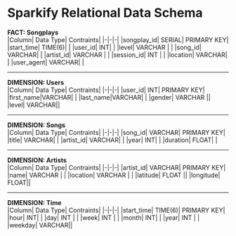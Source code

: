 
# Sparkify Relational Data Schema
**FACT: Songplays**  
|Column| Data Type| Contraints|
|-|-|-|
|songplay_id| SERIAL| PRIMARY KEY|
|start_time| TIME(6)| |
|user_id| INT| |
|level| VARCHAR | |
|song_id| VARCHAR| |
|artist_id| VARCHAR | |
|session_id| INT | |
|location| VARCHAR| |
|user_agent| VARCHAR| |  

---

**DIMENSION: Users**  
|Column| Data Type| Contraints|
|-|-|-|
|user_id| INT| PRIMARY KEY|
|first_name|VARCHAR| |
|last_name|VARCHAR| |
|gender| VARCHAR ||
|level| VARCHAR||

---

**DIMENSION: Songs**  
|Column| Data Type| Contraints|
|-|-|-|
|song_id| VARCHAR| PRIMARY KEY|
|title| VARCHAR| |
|artist_id| VARCHAR| |
|year| INT| |
|duration| FLOAT| |

---

**DIMENSION: Artists**  
|Column| Data Type| Contraints|
|-|-|-|
|artist_id| VARCHAR| PRIMARY KEY|
|name| VARCHAR | |
|location| VARCHAR | |
|latitude| FLOAT ||
|longitude| FLOAT||

---

**DIMENSION: Time**  
|Column| Data Type| Contraints|
|-|-|-|
|start_time| TIME(6)| PRIMARY KEY|
|hour| INT| |
|day| INT | |
|week| INT | |
|month| INT| |
|year| INT | |
|weekday| VARCHAR||